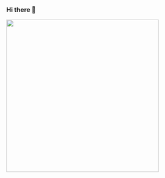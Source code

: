 ### Hi there 👋


<img width="400px" align="left" src="https://github-readme-stats.vercel.app/api/top-langs/?username=primarinovic&hide=html&layout=compact&theme=buefy" />  

<!--
**primarinovic/primarinovic** is a ✨ _special_ ✨ repository because its `README.md` (this file) appears on your GitHub profile.

Here are some ideas to get you started:

- 🔭 I’m currently working on ...
- 🌱 I’m currently learning ...
- 👯 I’m looking to collaborate on ...
- 🤔 I’m looking for help with ...
- 💬 Ask me about ...
- 📫 How to reach me: ...
- 😄 Pronouns: ...
- ⚡ Fun fact: ...
-->
